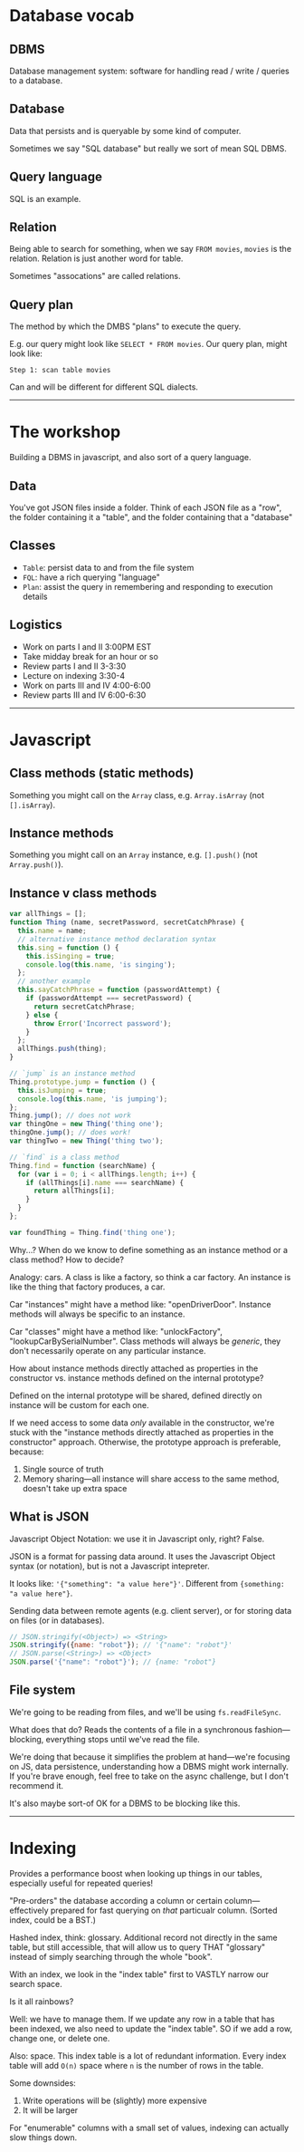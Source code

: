 # Database vocab

## DBMS

Database management system: software for handling read / write / queries to a database.

## Database

Data that persists and is queryable by some kind of computer.

Sometimes we say "SQL database" but really we sort of mean SQL DBMS.

## Query language

SQL is an example.

## Relation

Being able to search for something, when we say `FROM movies`, `movies` is the relation. Relation is just another word for table.

Sometimes "assocations" are called relations.

## Query plan

The method by which the DMBS "plans" to execute the query.

E.g. our query might look like `SELECT * FROM movies`. Our query plan, might look like:

```
Step 1: scan table movies
```

Can and will be different for different SQL dialects.

---

# The workshop

Building a DBMS in javascript, and also sort of a query language.

## Data

You've got JSON files inside a folder. Think of each JSON file as a "row", the folder containing it a "table", and the folder containing that a "database"

## Classes

- `Table`: persist data to and from the file system
- `FQL`: have a rich querying "language"
- `Plan`: assist the query in remembering and responding to execution details

## Logistics

- Work on parts I and II 3:00PM EST
- Take midday break for an hour or so
- Review parts I and II 3-3:30
- Lecture on indexing 3:30-4
- Work on parts III and IV 4:00-6:00
- Review parts III and IV 6:00-6:30

---

# Javascript

## Class methods (static methods)

Something you might call on the `Array` class, e.g. `Array.isArray` (not `[].isArray`).

## Instance methods

Something you might call on an `Array` instance, e.g. `[].push()` (not `Array.push()`).

## Instance v class methods

```js
var allThings = [];
function Thing (name, secretPassword, secretCatchPhrase) {
  this.name = name;
  // alternative instance method declaration syntax
  this.sing = function () {
    this.isSinging = true;
    console.log(this.name, 'is singing');
  };
  // another example
  this.sayCatchPhrase = function (passwordAttempt) {
    if (passwordAttempt === secretPassword) {
      return secretCatchPhrase;
    } else {
      throw Error('Incorrect password');
    }
  };
  allThings.push(thing);
}

// `jump` is an instance method
Thing.prototype.jump = function () {
  this.isJumping = true;
  console.log(this.name, 'is jumping');
};
Thing.jump(); // does not work
var thingOne = new Thing('thing one');
thingOne.jump(); // does work!
var thingTwo = new Thing('thing two');

// `find` is a class method
Thing.find = function (searchName) {
  for (var i = 0; i < allThings.length; i++) {
    if (allThings[i].name === searchName) {
      return allThings[i];
    }
  }
};

var foundThing = Thing.find('thing one');
```

Why...? When do we know to define something as an instance method or a class method? How to decide?

Analogy: cars. A class is like a factory, so think a car factory. An instance is like the thing that factory produces, a car.

Car "instances" might have a method like: "openDriverDoor". Instance methods will always be specific to an instance.

Car "classes" might have a method like: "unlockFactory", "lookupCarBySerialNumber". Class methods will always be _generic_, they don't necessarily operate on any particular instance.

How about instance methods directly attached as properties in the constructor vs. instance methods defined on the internal prototype?

Defined on the internal prototype will be shared, defined directly on instance will be custom for each one.

If we need access to some data _only_ available in the constructor, we're stuck with the "instance methods directly attached as properties in the constructor" approach. Otherwise, the prototype approach is preferable, because:

1. Single source of truth
2. Memory sharing—all instance will share access to the same method, doesn't take up extra space

## What is JSON

Javascript Object Notation: we use it in Javascript only, right? False.

JSON is a format for passing data around. It uses the Javascript Object syntax (or notation), but is not a Javascript intepreter.

It looks like: `'{"something": "a value here"}'`. Different from `{something: "a value here"}`.

Sending data between remote agents (e.g. client server), or for storing data on files (or in databases).

```js
// JSON.stringify(<Object>) => <String>
JSON.stringify({name: "robot"}); // '{"name": "robot"}'
// JSON.parse(<String>) => <Object>
JSON.parse('{"name": "robot"}'); // {name: "robot"}
```

## File system

We're going to be reading from files, and we'll be using `fs.readFileSync`.

What does that do? Reads the contents of a file in a synchronous fashion—blocking, everything stops until we've read the file.

We're doing that because it simplifies the problem at hand—we're focusing on JS, data persistence, understanding how a DBMS might work internally. If you're brave enough, feel free to take on the async challenge, but I don't recommend it.

It's also maybe sort-of OK for a DBMS to be blocking like this.

---

# Indexing

Provides a performance boost when looking up things in our tables, especially useful for repeated queries!

"Pre-orders" the database according a column or certain column—effectively prepared for fast querying on *that* particualr column. (Sorted index, could be a BST.)

Hashed index, think: glossary. Additional record not directly in the same table, but still accessible, that will allow us to query THAT "glossary" instead of simply searching through the whole "book".

With an index, we look in the "index table" first to VASTLY narrow our search space.

Is it all rainbows?

Well: we have to manage them. If we update any row in a table that has been indexed, we also need to update the "index table". SO if we add a row, change one, or delete one.

Also: space. This index table is a lot of redundant information. Every index table will add `O(n)` space where `n` is the number of rows in the table.

Some downsides:

1. Write operations will be (slightly) more expensive
2. It will be larger

For "enumerable" columns with a small set of values, indexing can actually slow things down.

